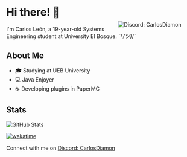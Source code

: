<img src="https://discord-cards.onrender.com/api/card/419258281857646593?about=:v&banner=https://www.anmosugoi.com/wp-content/uploads/2022/11/date-a-live-kurumi-traje-de-bano.jpg&large_image=https://cdn3.emoji.gg/emojis/4297-pepe-hacker.gif&small_image=https://cdn3.emoji.gg/emojis/6472-mc.gif" alt="Discord: CarlosDiamon" align="right" style="margin-right: 40px; margin-top: 80px" />

# Hi there! 👋

I'm Carlos León, a 19-year-old Systems Engineering student at University El Bosque. ¯\\_(ツ)_/¯

## About Me

- 🎓 Studying at UEB University
- 💻 Java Enjoyer
- ☕ Developing plugins in PaperMC

## Stats

![GitHub Stats](https://github-readme-stats.vercel.app/api?username=carlosdiamon&show_icons=true&count_private=true&theme=dark)

[![wakatime](https://wakatime.com/badge/user/018c45e0-3e88-47be-b169-eed813e5ba0f.svg)](https://wakatime.com/@018c45e0-3e88-47be-b169-eed813e5ba0f)

Connect with me on [Discord: CarlosDiamon](discordapp.com/users/419258281857646593)
